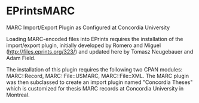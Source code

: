 # EPrintsMARC
MARC Import/Export Plugin as Configured at Concordia University

Loading MARC-encoded files into EPrints requires the installation of 
the import/export plugin, initially developed by Romero and Miguel (http://files.eprints.org/323/) and 
updated here by Tomasz Neugebauer and Adam Field.

The installation of this plugin requires the following two CPAN modules:
MARC::Record, MARC::File::USMARC, MARC::File::XML. The MARC plugin was then 
subclassed to create an import plugin named "Concordia Theses" 
which is customized for thesis MARC records at Concordia University in Montreal.
